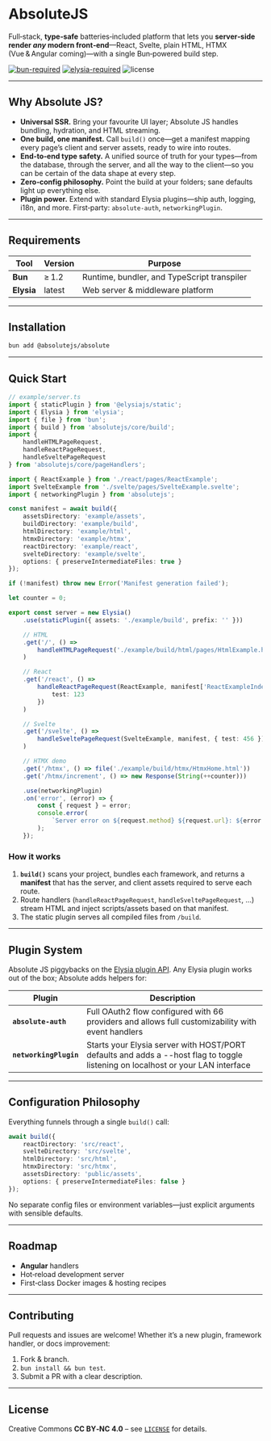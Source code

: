 # AbsoluteJS

Full‑stack, **type‑safe** batteries‑included platform that lets you **server‑side render _any_ modern front‑end**—React, Svelte, plain HTML, HTMX (Vue & Angular coming)—with a single Bun‑powered build step.

[![bun-required](https://img.shields.io/badge/runtime-bun%401.x-yellowgreen?logo=bun)](https://bun.sh)
[![elysia-required](https://img.shields.io/badge/server-elysia%40latest-blue?logo=elysia)](https://elysiajs.com)
![license](https://img.shields.io/badge/license-CC%20BY--NC%204.0-lightgrey)

---

## Why Absolute JS?

- **Universal SSR.** Bring your favourite UI layer; Absolute JS handles bundling, hydration, and HTML streaming.
- **One build, one manifest.** Call `build()` once—get a manifest mapping every page’s client and server assets, ready to wire into routes.
- **End‑to‑end type safety.** A unified source of truth for your types—from the database, through the server, and all the way to the client—so you can be certain of the data shape at every step.
- **Zero‑config philosophy.** Point the build at your folders; sane defaults light up everything else.
- **Plugin power.** Extend with standard Elysia plugins—ship auth, logging, i18n, and more. First‑party: `absolute-auth`, `networkingPlugin`.

---

## Requirements

| Tool       | Version | Purpose                                     |
| ---------- | ------- | ------------------------------------------- |
| **Bun**    | ≥ 1.2   | Runtime, bundler, and TypeScript transpiler |
| **Elysia** | latest  | Web server & middleware platform            |

---

## Installation

```bash
bun add @absolutejs/absolute
```

---

## Quick Start

```ts
// example/server.ts
import { staticPlugin } from '@elysiajs/static';
import { Elysia } from 'elysia';
import { file } from 'bun';
import { build } from 'absolutejs/core/build';
import {
	handleHTMLPageRequest,
	handleReactPageRequest,
	handleSveltePageRequest
} from 'absolutejs/core/pageHandlers';

import { ReactExample } from './react/pages/ReactExample';
import SvelteExample from './svelte/pages/SvelteExample.svelte';
import { networkingPlugin } from 'absolutejs';

const manifest = await build({
	assetsDirectory: 'example/assets',
	buildDirectory: 'example/build',
	htmlDirectory: 'example/html',
	htmxDirectory: 'example/htmx',
	reactDirectory: 'example/react',
	svelteDirectory: 'example/svelte',
	options: { preserveIntermediateFiles: true }
});

if (!manifest) throw new Error('Manifest generation failed');

let counter = 0;

export const server = new Elysia()
	.use(staticPlugin({ assets: './example/build', prefix: '' }))

	// HTML
	.get('/', () =>
		handleHTMLPageRequest('./example/build/html/pages/HtmlExample.html')
	)

	// React
	.get('/react', () =>
		handleReactPageRequest(ReactExample, manifest['ReactExampleIndex'], {
			test: 123
		})
	)

	// Svelte
	.get('/svelte', () =>
		handleSveltePageRequest(SvelteExample, manifest, { test: 456 })
	)

	// HTMX demo
	.get('/htmx', () => file('./example/build/htmx/HtmxHome.html'))
	.get('/htmx/increment', () => new Response(String(++counter)))

	.use(networkingPlugin)
	.on('error', (error) => {
		const { request } = error;
		console.error(
			`Server error on ${request.method} ${request.url}: ${error.message}`
		);
	});
```

### How it works

1. **`build()`** scans your project, bundles each framework, and returns a **manifest** that has the server, and client assets required to serve each route.
2. Route handlers (`handleReactPageRequest`, `handleSveltePageRequest`, …) stream HTML and inject scripts/assets based on that manifest.
3. The static plugin serves all compiled files from `/build`.

---

## Plugin System

Absolute JS piggybacks on the [Elysia plugin API](https://elysiajs.com/plugins). Any Elysia plugin works out of the box; Absolute adds helpers for:

| Plugin                 | Description                                                                                                                     |
| ---------------------- | ------------------------------------------------------------------------------------------------------------------------------- |
| **`absolute-auth`**    | Full OAuth2 flow configured with 66 providers and allows full customizability with event handlers                               |
| **`networkingPlugin`** | Starts your Elysia server with HOST/PORT defaults and adds a --host flag to toggle listening on localhost or your LAN interface |

---

## Configuration Philosophy

Everything funnels through a single `build()` call:

```ts
await build({
	reactDirectory: 'src/react',
	svelteDirectory: 'src/svelte',
	htmlDirectory: 'src/html',
	htmxDirectory: 'src/htmx',
	assetsDirectory: 'public/assets',
	options: { preserveIntermediateFiles: false }
});
```

No separate config files or environment variables—just explicit arguments with sensible defaults.

---

## Roadmap

- **Angular** handlers
- Hot‑reload development server
- First‑class Docker images & hosting recipes

---

## Contributing

Pull requests and issues are welcome! Whether it’s a new plugin, framework handler, or docs improvement:

1. Fork & branch.
2. `bun install && bun test`.
3. Submit a PR with a clear description.

---

## License

Creative Commons **CC BY‑NC 4.0** – see [`LICENSE`](./LICENSE) for details.
